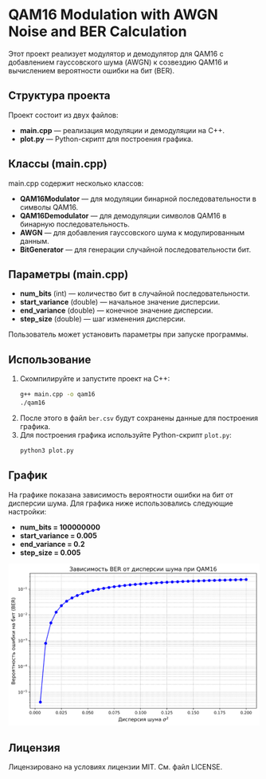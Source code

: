 # QAM16 Modulation with AWGN Noise and BER Calculation

Этот проект реализует модулятор и демодулятор для QAM16 с добавлением гауссовского шума (AWGN) к созвездию QAM16 и вычислением вероятности ошибки на бит (BER).

## Структура проекта

Проект состоит из двух файлов:
- **main.cpp** — реализация модуляции и демодуляции на C++.
- **plot.py** — Python-скрипт для построения графика.

## Классы (main.cpp)

main.cpp содержит несколько классов:
- **QAM16Modulator** — для модуляции бинарной последовательности в символы QAM16.
- **QAM16Demodulator** — для демодуляции символов QAM16 в бинарную последовательность.
- **AWGN** — для добавления гауссовского шума к модулированным данным.
- **BitGenerator** — для генерации случайной последовательности бит.

## Параметры (main.cpp)

- **num_bits** (int) — количество бит в случайной последовательности.
- **start_variance** (double) — начальное значение дисперсии.
- **end_variance** (double) — конечное значение дисперсии.
- **step_size** (double) — шаг изменения дисперсии.

Пользователь может установить параметры при запуске программы.

## Использование

1. Скомпилируйте и запустите проект на C++:
    ```bash
    g++ main.cpp -o qam16
    ./qam16
    ```
2. После этого в файл `ber.csv` будут сохранены данные для построения графика.
3. Для построения графика используйте Python-скрипт `plot.py`:
    ```bash
    python3 plot.py
    ```

## График

На графике показана зависимость вероятности ошибки на бит от дисперсии шума. Для графика ниже использовались следующие настройки:
- **num_bits = 100000000**
- **start_variance = 0.005**
- **end_variance = 0.2**
- **step_size = 0.005**

![BER Plot](ber_plot.png)

## Лицензия

Лицензировано на условиях лицензии MIT. См. файл LICENSE.